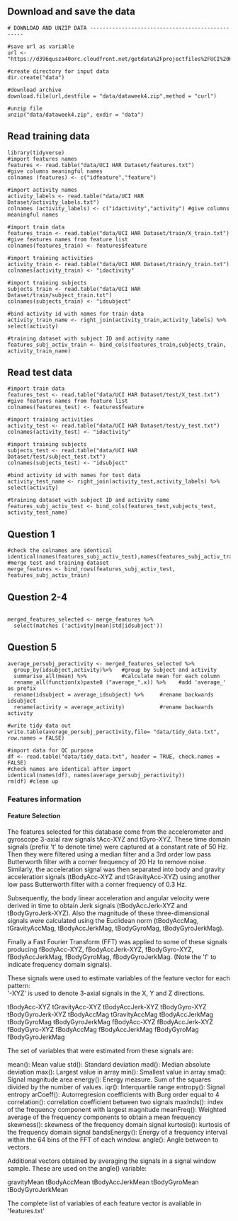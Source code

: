 ## Download and save the data 

```{r download and save}
# DOWNLOAD AND UNZIP DATA -------------------------------------------------

#save url as variable
url <- "https://d396qusza40orc.cloudfront.net/getdata%2Fprojectfiles%2FUCI%20HAR%20Dataset.zip"

#create directory for input data
dir.create("data")

#download archive
download.file(url,destfile = "data/dataweek4.zip",method = "curl")

#unzip file
unzip("data/dataweek4.zip", exdir = "data")
```

## Read training data



```{r training}
library(tidyverse)
#import features names
features <- read.table("data/UCI HAR Dataset/features.txt")
#give columns meaningful names
colnames (features) <- c("idfeature","feature") 

#import activity names
activity_labels <- read.table("data/UCI HAR Dataset/activity_labels.txt")
colnames (activity_labels) <- c("idactivity","activity") #give columns meaningful names

#import train data
features_train <- read.table("data/UCI HAR Dataset/train/X_train.txt")
#give features names from feature list
colnames(features_train) <- features$feature

#import training activities
activity_train <- read.table("data/UCI HAR Dataset/train/y_train.txt")
colnames(activity_train) <- "idactivity"

#import training subjects
subjects_train <- read.table("data/UCI HAR Dataset/train/subject_train.txt")
colnames(subjects_train) <- "idsubject"

#bind activity id with names for train data
activity_train_name <- right_join(activity_train,activity_labels) %>% select(activity)

#training dataset with subject ID and activity name
features_subj_activ_train <- bind_cols(features_train,subjects_train, activity_train_name)

```

## Read test data
```{r test}
#import train data
features_test <- read.table("data/UCI HAR Dataset/test/X_test.txt")
#give features names from feature list
colnames(features_test) <- features$feature

#import training activities
activity_test <- read.table("data/UCI HAR Dataset/test/y_test.txt")
colnames(activity_test) <- "idactivity"

#import training subjects
subjects_test <- read.table("data/UCI HAR Dataset/test/subject_test.txt")
colnames(subjects_test) <- "idsubject"

#bind activity id with names for test data
activity_test_name <- right_join(activity_test,activity_labels) %>% select(activity)

#training dataset with subject ID and activity name
features_subj_activ_test <- bind_cols(features_test,subjects_test, activity_test_name)

```

## Question 1

```{r q1}
#check the colnames are identical
identical(names(features_subj_activ_test),names(features_subj_activ_train))
#merge test and training dataset
merge_features <- bind_rows(features_subj_activ_test, features_subj_activ_train)
```

## Question 2-4

```{r q2-4}

merged_features_selected <- merge_features %>%
  select(matches ('activity|mean|std|idsubject'))
```

## Question 5
```{r q5}
average_persubj_peractivity <- merged_features_selected %>%
  group_by(idsubject,activity)%>%   #group by subject and activity
  summarise_all(mean) %>%           #calculate mean for each column
  rename_all(function(x)paste0 ("average_",x)) %>%    #add 'average_' as prefix
  rename(idsubject = average_idsubject) %>%     #rename backwards idsubject
  rename(activity = average_activity)           #rename backwards activity

#write tidy data out
write.table(average_persubj_peractivity,file= "data/tidy_data.txt", row.names = FALSE)

#import data for QC purpose
df <- read.table("data/tidy_data.txt", header = TRUE, check.names = FALSE)
#check names are identical after import
identical(names(df), names(average_persubj_peractivity))
rm(df) #clean up
```
### Features information

#### Feature Selection 


The features selected for this database come from the accelerometer and gyroscope 3-axial raw signals tAcc-XYZ and tGyro-XYZ. These time domain signals (prefix 't' to denote time) were captured at a constant rate of 50 Hz. Then they were filtered using a median filter and a 3rd order low pass Butterworth filter with a corner frequency of 20 Hz to remove noise. Similarly, the acceleration signal was then separated into body and gravity acceleration signals (tBodyAcc-XYZ and tGravityAcc-XYZ) using another low pass Butterworth filter with a corner frequency of 0.3 Hz. 

Subsequently, the body linear acceleration and angular velocity were derived in time to obtain Jerk signals (tBodyAccJerk-XYZ and tBodyGyroJerk-XYZ). Also the magnitude of these three-dimensional signals were calculated using the Euclidean norm (tBodyAccMag, tGravityAccMag, tBodyAccJerkMag, tBodyGyroMag, tBodyGyroJerkMag). 

Finally a Fast Fourier Transform (FFT) was applied to some of these signals producing fBodyAcc-XYZ, fBodyAccJerk-XYZ, fBodyGyro-XYZ, fBodyAccJerkMag, fBodyGyroMag, fBodyGyroJerkMag. (Note the 'f' to indicate frequency domain signals). 

These signals were used to estimate variables of the feature vector for each pattern:  
'-XYZ' is used to denote 3-axial signals in the X, Y and Z directions.

tBodyAcc-XYZ
tGravityAcc-XYZ
tBodyAccJerk-XYZ
tBodyGyro-XYZ
tBodyGyroJerk-XYZ
tBodyAccMag
tGravityAccMag
tBodyAccJerkMag
tBodyGyroMag
tBodyGyroJerkMag
fBodyAcc-XYZ
fBodyAccJerk-XYZ
fBodyGyro-XYZ
fBodyAccMag
fBodyAccJerkMag
fBodyGyroMag
fBodyGyroJerkMag

The set of variables that were estimated from these signals are: 

mean(): Mean value
std(): Standard deviation
mad(): Median absolute deviation 
max(): Largest value in array
min(): Smallest value in array
sma(): Signal magnitude area
energy(): Energy measure. Sum of the squares divided by the number of values. 
iqr(): Interquartile range 
entropy(): Signal entropy
arCoeff(): Autorregresion coefficients with Burg order equal to 4
correlation(): correlation coefficient between two signals
maxInds(): index of the frequency component with largest magnitude
meanFreq(): Weighted average of the frequency components to obtain a mean frequency
skewness(): skewness of the frequency domain signal 
kurtosis(): kurtosis of the frequency domain signal 
bandsEnergy(): Energy of a frequency interval within the 64 bins of the FFT of each window.
angle(): Angle between to vectors.

Additional vectors obtained by averaging the signals in a signal window sample. These are used on the angle() variable:

gravityMean
tBodyAccMean
tBodyAccJerkMean
tBodyGyroMean
tBodyGyroJerkMean

The complete list of variables of each feature vector is available in 'features.txt'


